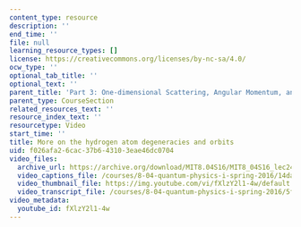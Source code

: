 ```yaml
---
content_type: resource
description: ''
end_time: ''
file: null
learning_resource_types: []
license: https://creativecommons.org/licenses/by-nc-sa/4.0/
ocw_type: ''
optional_tab_title: ''
optional_text: ''
parent_title: 'Part 3: One-dimensional Scattering, Angular Momentum, and Central Potentials'
parent_type: CourseSection
related_resources_text: ''
resource_index_text: ''
resourcetype: Video
start_time: ''
title: More on the hydrogen atom degeneracies and orbits
uid: f026afa2-6cac-37b6-4310-3eae46dc0704
video_files:
  archive_url: https://archive.org/download/MIT8.04S16/MIT8_04S16_lec24_s1_300k.mp4
  video_captions_file: /courses/8-04-quantum-physics-i-spring-2016/14daa1cad63f5c25ad465403a9b64b29_fXlzY2l1-4w.vtt
  video_thumbnail_file: https://img.youtube.com/vi/fXlzY2l1-4w/default.jpg
  video_transcript_file: /courses/8-04-quantum-physics-i-spring-2016/5f762ab73c124de816b8961e4eeb505a_fXlzY2l1-4w.pdf
video_metadata:
  youtube_id: fXlzY2l1-4w
---
```

